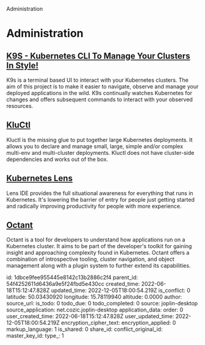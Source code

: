Administration

# Administration

## [**K9S** - Kubernetes CLI To Manage Your Clusters In Style!](https://k9scli.io/)
K9s is a terminal based UI to interact with your Kubernetes clusters. The aim of this project is to make it easier to navigate, observe and manage your deployed applications in the wild. K9s continually watches Kubernetes for changes and offers subsequent commands to interact with your observed resources.

## [**KluCtl**](https://kluctl.io/)
Kluctl is the missing glue to put together large Kubernetes deployments.
It allows you to declare and manage small, large, simple and/or complex multi-env and multi-cluster deployments.
Kluctl does not have cluster-side dependencies and works out of the box.

## [**Kubernetes Lens**](https://github.com/lensapp/lens)
Lens IDE provides the full situational awareness for everything that runs in Kubernetes. It's lowering the barrier of entry for people just getting started and radically improving productivity for people with more experience.

## [**Octant**](https://github.com/vmware-tanzu/octant)
Octant is a tool for developers to understand how applications run on a Kubernetes cluster. It aims to be part of the developer's toolkit for gaining insight and approaching complexity found in Kubernetes. Octant offers a combination of introspective tooling, cluster navigation, and object management along with a plugin system to further extend its capabilities.



id: 1dbce9fee955445e8142c13b2886c2f4
parent_id: 54f4252611d6436a9e5f24fbd5e430cc
created_time: 2022-06-18T15:12:47.828Z
updated_time: 2022-12-05T18:00:54.219Z
is_conflict: 0
latitude: 50.03430920
longitude: 15.78119940
altitude: 0.0000
author: 
source_url: 
is_todo: 0
todo_due: 0
todo_completed: 0
source: joplin-desktop
source_application: net.cozic.joplin-desktop
application_data: 
order: 0
user_created_time: 2022-06-18T15:12:47.828Z
user_updated_time: 2022-12-05T18:00:54.219Z
encryption_cipher_text: 
encryption_applied: 0
markup_language: 1
is_shared: 0
share_id: 
conflict_original_id: 
master_key_id: 
type_: 1